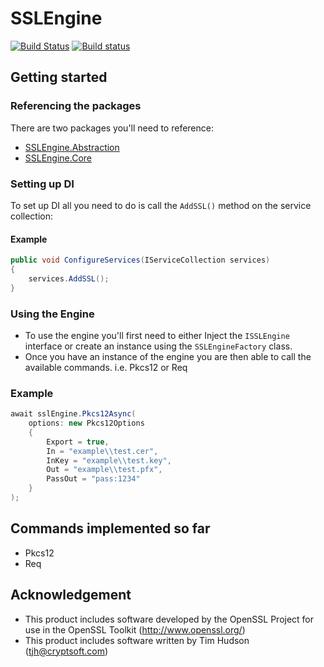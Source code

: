 # SSLEngine
[![Build Status](https://dev.azure.com/matthewhope396/SSLEngine/_apis/build/status/Master?branchName=master)](https://dev.azure.com/matthewhope396/SSLEngine/_build/latest?definitionId=1&branchName=master)
[![Build status](https://ci.appveyor.com/api/projects/status/he6ndae88rbxhl9l?svg=true)](https://ci.appveyor.com/project/AtLeastITry/sslengine)

## Getting started
### Referencing the packages
There are two packages you'll need to reference:

- [SSLEngine.Abstraction](https://www.nuget.org/packages/OpenSSLEngine.Abstraction/)
- [SSLEngine.Core](https://www.nuget.org/packages/OpenSSLEngine.Core/)

### Setting up DI
To set up DI all you need to do is call the `AddSSL()` method on the service collection:

#### Example
```c#
public void ConfigureServices(IServiceCollection services)  
{  
	services.AddSSL();
} 
```

### Using the Engine
- To use the engine you'll first need to either Inject the `ISSLEngine` interface or create an instance using the `SSLEngineFactory` class.
- Once you have an instance of the engine you are then able to call the available commands. i.e. Pkcs12 or Req 

### Example
```c#
await sslEngine.Pkcs12Async(
    options: new Pkcs12Options
    {
    	Export = true,
    	In = "example\\test.cer",
    	InKey = "example\\test.key",
    	Out = "example\\test.pfx",
    	PassOut = "pass:1234"
    }
);
```

## Commands implemented so far
- Pkcs12
- Req

## Acknowledgement
 - This product includes software developed by the OpenSSL Project for use in the OpenSSL Toolkit (http://www.openssl.org/)
 - This product includes software written by Tim Hudson (tjh@cryptsoft.com)
